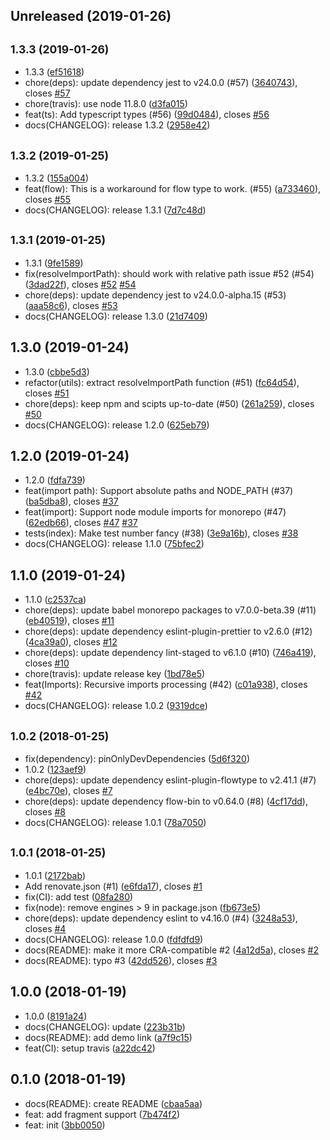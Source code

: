 ## Unreleased (2019-01-26)

## <small>1.3.3 (2019-01-26)</small>

- 1.3.3 ([ef51618](https://github.com/evenchange4/graphql.macro/commit/ef51618))
- chore(deps): update dependency jest to v24.0.0 (#57) ([3640743](https://github.com/evenchange4/graphql.macro/commit/3640743)), closes [#57](https://github.com/evenchange4/graphql.macro/issues/57)
- chore(travis): use node 11.8.0 ([d3fa015](https://github.com/evenchange4/graphql.macro/commit/d3fa015))
- feat(ts): Add typescript types (#56) ([99d0484](https://github.com/evenchange4/graphql.macro/commit/99d0484)), closes [#56](https://github.com/evenchange4/graphql.macro/issues/56)
- docs(CHANGELOG): release 1.3.2 ([2958e42](https://github.com/evenchange4/graphql.macro/commit/2958e42))

## <small>1.3.2 (2019-01-25)</small>

- 1.3.2 ([155a004](https://github.com/evenchange4/graphql.macro/commit/155a004))
- feat(flow): This is a workaround for flow type to work. (#55) ([a733460](https://github.com/evenchange4/graphql.macro/commit/a733460)), closes [#55](https://github.com/evenchange4/graphql.macro/issues/55)
- docs(CHANGELOG): release 1.3.1 ([7d7c48d](https://github.com/evenchange4/graphql.macro/commit/7d7c48d))

## <small>1.3.1 (2019-01-25)</small>

- 1.3.1 ([9fe1589](https://github.com/evenchange4/graphql.macro/commit/9fe1589))
- fix(resolveImportPath): should work with relative path issue #52 (#54) ([3dad22f](https://github.com/evenchange4/graphql.macro/commit/3dad22f)), closes [#52](https://github.com/evenchange4/graphql.macro/issues/52) [#54](https://github.com/evenchange4/graphql.macro/issues/54)
- chore(deps): update dependency jest to v24.0.0-alpha.15 (#53) ([aaa58c6](https://github.com/evenchange4/graphql.macro/commit/aaa58c6)), closes [#53](https://github.com/evenchange4/graphql.macro/issues/53)
- docs(CHANGELOG): release 1.3.0 ([21d7409](https://github.com/evenchange4/graphql.macro/commit/21d7409))

## 1.3.0 (2019-01-24)

- 1.3.0 ([cbbe5d3](https://github.com/evenchange4/graphql.macro/commit/cbbe5d3))
- refactor(utils): extract resolveImportPath function (#51) ([fc64d54](https://github.com/evenchange4/graphql.macro/commit/fc64d54)), closes [#51](https://github.com/evenchange4/graphql.macro/issues/51)
- chore(deps): keep npm and scipts up-to-date (#50) ([261a259](https://github.com/evenchange4/graphql.macro/commit/261a259)), closes [#50](https://github.com/evenchange4/graphql.macro/issues/50)
- docs(CHANGELOG): release 1.2.0 ([625eb79](https://github.com/evenchange4/graphql.macro/commit/625eb79))

## 1.2.0 (2019-01-24)

- 1.2.0 ([fdfa739](https://github.com/evenchange4/graphql.macro/commit/fdfa739))
- feat(import path): Support absolute paths and NODE_PATH (#37) ([ba5dba8](https://github.com/evenchange4/graphql.macro/commit/ba5dba8)), closes [#37](https://github.com/evenchange4/graphql.macro/issues/37)
- feat(import): Support node module imports for monorepo (#47) ([62edb66](https://github.com/evenchange4/graphql.macro/commit/62edb66)), closes [#47](https://github.com/evenchange4/graphql.macro/issues/47) [#37](https://github.com/evenchange4/graphql.macro/issues/37)
- tests(index): Make test number fancy (#38) ([3e9a16b](https://github.com/evenchange4/graphql.macro/commit/3e9a16b)), closes [#38](https://github.com/evenchange4/graphql.macro/issues/38)
- docs(CHANGELOG): release 1.1.0 ([75bfec2](https://github.com/evenchange4/graphql.macro/commit/75bfec2))

## 1.1.0 (2019-01-24)

- 1.1.0 ([c2537ca](https://github.com/evenchange4/graphql.macro/commit/c2537ca))
- chore(deps): update babel monorepo packages to v7.0.0-beta.39 (#11) ([eb40519](https://github.com/evenchange4/graphql.macro/commit/eb40519)), closes [#11](https://github.com/evenchange4/graphql.macro/issues/11)
- chore(deps): update dependency eslint-plugin-prettier to v2.6.0 (#12) ([4ca39a0](https://github.com/evenchange4/graphql.macro/commit/4ca39a0)), closes [#12](https://github.com/evenchange4/graphql.macro/issues/12)
- chore(deps): update dependency lint-staged to v6.1.0 (#10) ([746a419](https://github.com/evenchange4/graphql.macro/commit/746a419)), closes [#10](https://github.com/evenchange4/graphql.macro/issues/10)
- chore(travis): update release key ([1bd78e5](https://github.com/evenchange4/graphql.macro/commit/1bd78e5))
- feat(Imports): Recursive imports processing (#42) ([c01a938](https://github.com/evenchange4/graphql.macro/commit/c01a938)), closes [#42](https://github.com/evenchange4/graphql.macro/issues/42)
- docs(CHANGELOG): release 1.0.2 ([9319dce](https://github.com/evenchange4/graphql.macro/commit/9319dce))

## <small>1.0.2 (2018-01-25)</small>

- fix(dependency): pinOnlyDevDependencies ([5d6f320](https://github.com/evenchange4/graphql.macro/commit/5d6f320))
- 1.0.2 ([123aef9](https://github.com/evenchange4/graphql.macro/commit/123aef9))
- chore(deps): update dependency eslint-plugin-flowtype to v2.41.1 (#7) ([e4bc70e](https://github.com/evenchange4/graphql.macro/commit/e4bc70e)), closes [#7](https://github.com/evenchange4/graphql.macro/issues/7)
- chore(deps): update dependency flow-bin to v0.64.0 (#8) ([4cf17dd](https://github.com/evenchange4/graphql.macro/commit/4cf17dd)), closes [#8](https://github.com/evenchange4/graphql.macro/issues/8)
- docs(CHANGELOG): release 1.0.1 ([78a7050](https://github.com/evenchange4/graphql.macro/commit/78a7050))

## <small>1.0.1 (2018-01-25)</small>

- 1.0.1 ([2172bab](https://github.com/evenchange4/graphql.macro/commit/2172bab))
- Add renovate.json (#1) ([e6fda17](https://github.com/evenchange4/graphql.macro/commit/e6fda17)), closes [#1](https://github.com/evenchange4/graphql.macro/issues/1)
- fix(CI): add test ([08fa280](https://github.com/evenchange4/graphql.macro/commit/08fa280))
- fix(node): remove engines > 9 in package.json ([fb673e5](https://github.com/evenchange4/graphql.macro/commit/fb673e5))
- chore(deps): update dependency eslint to v4.16.0 (#4) ([3248a53](https://github.com/evenchange4/graphql.macro/commit/3248a53)), closes [#4](https://github.com/evenchange4/graphql.macro/issues/4)
- docs(CHANGELOG): release 1.0.0 ([fdfdfd9](https://github.com/evenchange4/graphql.macro/commit/fdfdfd9))
- docs(README): make it more CRA-compatible #2 ([4a12d5a](https://github.com/evenchange4/graphql.macro/commit/4a12d5a)), closes [#2](https://github.com/evenchange4/graphql.macro/issues/2)
- docs(README): typo #3 ([42dd526](https://github.com/evenchange4/graphql.macro/commit/42dd526)), closes [#3](https://github.com/evenchange4/graphql.macro/issues/3)

## 1.0.0 (2018-01-19)

- 1.0.0 ([8191a24](https://github.com/evenchange4/graphql.macro/commit/8191a24))
- docs(CHANGELOG): update ([223b31b](https://github.com/evenchange4/graphql.macro/commit/223b31b))
- docs(README): add demo link ([a7f9c15](https://github.com/evenchange4/graphql.macro/commit/a7f9c15))
- feat(CI): setup travis ([a22dc42](https://github.com/evenchange4/graphql.macro/commit/a22dc42))

## 0.1.0 (2018-01-19)

- docs(README): create README ([cbaa5aa](https://github.com/evenchange4/graphql.macro/commit/cbaa5aa))
- feat: add fragment support ([7b474f2](https://github.com/evenchange4/graphql.macro/commit/7b474f2))
- feat: init ([3bb0050](https://github.com/evenchange4/graphql.macro/commit/3bb0050))
